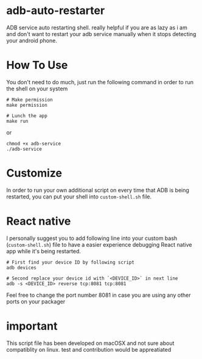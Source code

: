 # adb-auto-restarter
ADB service auto restarting shell. really helpful if you are as lazy as i am and don't want to restart your adb service manually when it stops detecting your android phone.

# How To Use
You don't need to do much, just run the following command in order to run the shell on your system
```
# Make permission
make permission

# Lunch the app
make run
```
or
```
chmod +x adb-service
./adb-service
```

# Customize
In order to run your own additional script on every time that ADB is being restarted, you can put your shell into `custom-shell.sh` file.

# React native
I personally suggest you to add following line into your custom bash (`custom-shell.sh`) file to have a easier experience debugging React native app while it's being restarted.
```
# First find your device ID by following script
adb devices

# Second replace your device id with `<DEVICE_ID>` in next line
adb -s <DEVICE_ID> reverse tcp:8081 tcp:8081
```
Feel free to change the port number 8081 in case you are using any other ports on your packager

# important
This script file has been developed on macOSX and not sure about compatiblity on linux. test and contribution would be appreatiated